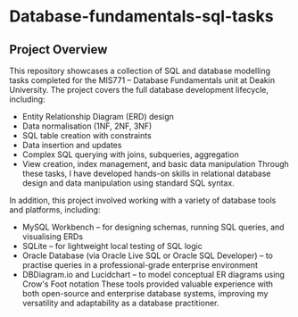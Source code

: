 # Database-fundamentals-sql-tasks

## Project Overview
This repository showcases a collection of SQL and database modelling tasks completed for the MIS771 – Database Fundamentals unit at Deakin University. The project covers the full database development lifecycle, including:
- Entity Relationship Diagram (ERD) design
- Data normalisation (1NF, 2NF, 3NF)
- SQL table creation with constraints
- Data insertion and updates
- Complex SQL querying with joins, subqueries, aggregation
- View creation, index management, and basic data manipulation
Through these tasks, I have developed hands-on skills in relational database design and data manipulation using standard SQL syntax.

In addition, this project involved working with a variety of database tools and platforms, including:
- MySQL Workbench – for designing schemas, running SQL queries, and visualising ERDs
- SQLite – for lightweight local testing of SQL logic
- Oracle Database (via Oracle Live SQL or Oracle SQL Developer) – to practise queries in a professional-grade enterprise environment
- DBDiagram.io and Lucidchart – to model conceptual ER diagrams using Crow's Foot notation
These tools provided valuable experience with both open-source and enterprise database systems, improving my versatility and adaptability as a database practitioner.

